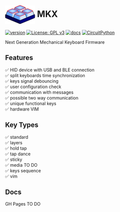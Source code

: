# <img src="docs/mkx.svg" alt="icon" height="60" style="display:inline-block; vertical-align: middle;">  MKX  

[![version](https://img.shields.io/badge/version-1.0.0-blue)](#)
[![License: GPL v3](https://img.shields.io/badge/License-GPLv3-blue.svg)](https://www.gnu.org/licenses/gpl-3.0)
[![docs](https://img.shields.io/badge/docs-online-blue)](https://your-docs-url)
[![CircuitPython](https://img.shields.io/badge/CircuitPython-Learn%20More-purple)](https://circuitpython.org/)

Next Generation Mechanical Keyboard Firmware

## Features

:white_check_mark: HID device with USB and BLE connection  
:white_check_mark: split keyboards time synchronization  
:white_check_mark: keys signal debouncing  
:white_check_mark: user configuration check  
:white_check_mark: communication with messages  
:white_check_mark: possible two way communication  
:white_check_mark: unique functional keys  
:white_check_mark: hardware VIM  

## Key Types
:white_check_mark: standard  
:white_check_mark: layers  
:white_check_mark: hold tap  
:white_check_mark: tap dance  
:white_check_mark: sticky  
:white_check_mark: media TO DO  
:white_check_mark: keys sequence  
:white_check_mark: vim  

## Docs

GH Pages TO DO









